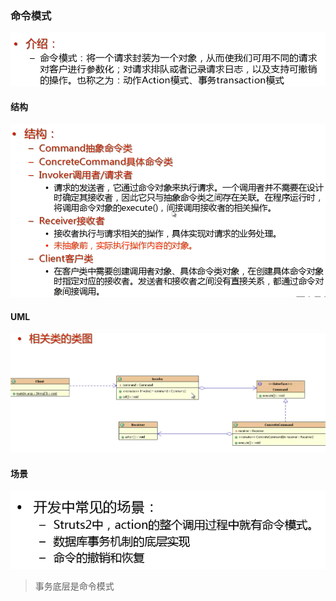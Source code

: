 ### 命令模式
![命令模式](命令模式.png)

#### 结构
![结构](结构.png)

#### UML
![UML](UML.png)

#### 场景
![场景](场景.png)

> 事务底层是命令模式
